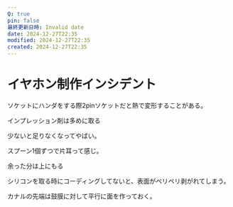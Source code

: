 ```yaml
---
Q: true
pin: false
最終更新日時: Invalid date
date: 2024-12-27T22:35
modified: 2024-12-27T22:35
created: 2024-12-27T22:35
---
```

# イヤホン制作インシデント

ソケットにハンダをする際2pinソケットだと熱で変形することがある。

インプレッション剤は多めに取る

少ないと足りなくなってやばい。

スプーン1個ずつで片耳って感じ。

余った分は上にもる

シリコンを取る時にコーディングしてないと、表面がペリペリ剥がれてしまう。

カナルの先端は鼓膜に対して平行に面を作っておく。